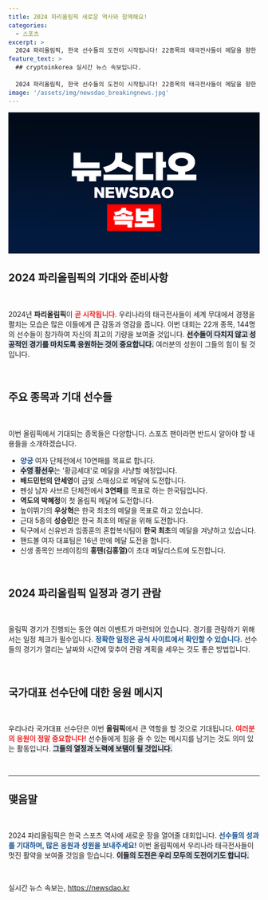 ```yaml
---
title: 2024 파리올림픽 새로운 역사와 함께해요!
categories:
  - 스포츠
excerpt: >
  2024 파리올림픽, 한국 선수들의 도전이 시작됩니다! 22종목의 태극전사들이 메달을 향한 긴 여정을 펼치며, 새로운 역사를 쓸 준비가 되었으니 응원과 관심을 부탁드립니다!
feature_text: >
  ## cryptoinkorea 실시간 뉴스 속보입니다.

  2024 파리올림픽, 한국 선수들의 도전이 시작됩니다! 22종목의 태극전사들이 메달을 향한 긴 여정을 펼치며, 새로운 역사를 쓸 준비가 되었으니 응원과 관심을 부탁드립니다!
image: '/assets/img/newsdao_breakingnews.jpg'
---
```


<p><img src="/assets/img/newsdao_breakingnews.jpg" alt="cryptoinkorea 속보" /></p>

<h2 data-ke-size="size26">2024 파리올림픽의 기대와 준비사항</h2>

<p data-ke-size="size16">&nbsp;</p>

<p>2024년 <b>파리올림픽</b>이 <b><span style="color: #ee2323;">곧 시작됩니다</span></b>. 우리나라의 태극전사들이 세계 무대에서 경쟁을 펼치는 모습은 많은 이들에게 큰 감동과 영감을 줍니다. 이번 대회는 22개 종목, 144명의 선수들이 참가하여 자신의 최고의 기량을 보여줄 것입니다. <b><span style="background-color: #21538527;">선수들이 다치지 않고 성공적인 경기를 마치도록 응원하는 것이 중요합니다.</span></b> 여러분의 성원이 그들의 힘이 될 것입니다. </p>

<p data-ke-size="size16">&nbsp;</p>

<h2 data-ke-size="size26">주요 종목과 기대 선수들</h2>

<p data-ke-size="size16">&nbsp;</p>

<p>이번 올림픽에서 기대되는 종목들은 다양합니다. 스포츠 팬이라면 반드시 알아야 할 내용들을 소개하겠습니다. </p>

<ul>
    <li><b><span style="color: #1a5490;">양궁</span></b> 여자 단체전에서 10연패를 목표로 합니다.</li>
    <li><b><span style="background-color: #21538527;">수영 황선우</span></b>는 '황금세대'로 메달을 사냥할 예정입니다.</li>
    <li><b>배드민턴의 안세영</b>이 금빛 스매싱으로 메달에 도전합니다.</li>
    <li>펜싱 남자 사브르 단체전에서 <b>3연패</b>를 목표로 하는 한국팀입니다.</li>
    <li><b>역도의 박혜정</b>이 첫 올림픽 메달에 도전합니다.</li>
    <li>높이뛰기의 <b>우상혁</b>은 한국 최초의 메달을 목표로 하고 있습니다.</li>
    <li>근대 5종의 <b>성승민</b>은 한국 최초의 메달을 위해 도전합니다.</li>
    <li>탁구에서 신유빈과 임종훈의 혼합복식팀이 <b>한국 최초</b>의 메달을 겨냥하고 있습니다.</li>
    <li>핸드볼 여자 대표팀은 16년 만에 메달 도전을 합니다.</li>
    <li>신생 종목인 브레이킹의 <b>홍텐(김홍열)</b>이 초대 메달리스트에 도전합니다.</li>
</ul>

<p data-ke-size="size16">&nbsp;</p>

<h2 data-ke-size="size26">2024 파리올림픽 일정과 경기 관람</h2>

<p data-ke-size="size16">&nbsp;</p>

<p>올림픽 경기가 진행되는 동안 여러 이벤트가 마련되어 있습니다. 경기를 관람하기 위해서는 일정 체크가 필수입니다. <b><span style="color: #1a5490;">정확한 일정은 공식 사이트에서 확인할 수 있습니다.</span></b> 선수들의 경기가 열리는 날짜와 시간에 맞추어 관람 계획을 세우는 것도 좋은 방법입니다. </p>

<p data-ke-size="size16">&nbsp;</p>

<h2 data-ke-size="size26">국가대표 선수단에 대한 응원 메시지</h2>

<p data-ke-size="size16">&nbsp;</p>

<p>우리나라 국가대표 선수단은 이번 <b>올림픽</b>에서 큰 역할을 할 것으로 기대됩니다. <b><span style="color: #ee2323;">여러분의 응원이 정말 중요합니다!</span></b> 선수들에게 힘을 줄 수 있는 메시지를 남기는 것도 의미 있는 활동입니다. <b><span style="background-color: #21538527;">그들의 열정과 노력에 보탬이 될 것입니다.</span></b></p>

<p data-ke-size="size16">&nbsp;</p>

<hr />

<h2 data-ke-size="size26">맺음말</h2>

<p data-ke-size="size16">&nbsp;</p>

<p>2024 파리올림픽은 한국 스포츠 역사에 새로운 장을 열어줄 대회입니다. <b><span style="color: #1a5490;">선수들의 성과를 기대하며, 많은 응원과 성원을 보내주세요!</span></b> 이번 올림픽에서 우리나라 태극전사들이 멋진 활약을 보여줄 것임을 믿습니다. <b><span style="background-color: #21538527;">이들의 도전은 우리 모두의 도전이기도 합니다.</span></b></p>

<p data-ke-size="size16">&nbsp;</p> 
실시간 뉴스 속보는, <a href="https://newsdao.kr" rel="dofollow">https://newsdao.kr</a>


